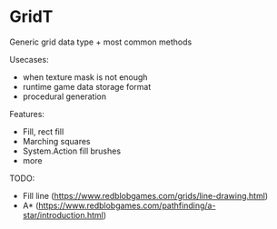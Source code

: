 # GridT

Generic grid data type + most common methods

Usecases:
- when texture mask is not enough
- runtime game data storage format
- procedural generation

Features:
- Fill, rect fill
- Marching squares
- System.Action fill brushes
- more

TODO:
- Fill line (https://www.redblobgames.com/grids/line-drawing.html)
- A* (https://www.redblobgames.com/pathfinding/a-star/introduction.html)
